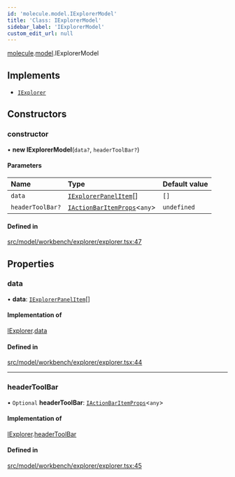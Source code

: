 ```yaml
---
id: 'molecule.model.IExplorerModel'
title: 'Class: IExplorerModel'
sidebar_label: 'IExplorerModel'
custom_edit_url: null
---
```


[molecule](../namespaces/molecule).[model](../namespaces/molecule.model).IExplorerModel

## Implements

-   [`IExplorer`](../interfaces/molecule.model.IExplorer)

## Constructors

### constructor

• **new IExplorerModel**(`data?`, `headerToolBar?`)

#### Parameters

| Name             | Type                                                                                  | Default value |
| :--------------- | :------------------------------------------------------------------------------------ | :------------ |
| `data`           | [`IExplorerPanelItem`](../interfaces/molecule.model.IExplorerPanelItem)[]             | `[]`          |
| `headerToolBar?` | [`IActionBarItemProps`](../interfaces/molecule.component.IActionBarItemProps)<`any`\> | `undefined`   |

#### Defined in

[src/model/workbench/explorer/explorer.tsx:47](https://github.com/DTStack/molecule/blob/b5324fcf/src/model/workbench/explorer/explorer.tsx#L47)

## Properties

### data

• **data**: [`IExplorerPanelItem`](../interfaces/molecule.model.IExplorerPanelItem)[]

#### Implementation of

[IExplorer](../interfaces/molecule.model.IExplorer).[data](../interfaces/molecule.model.IExplorer#data)

#### Defined in

[src/model/workbench/explorer/explorer.tsx:44](https://github.com/DTStack/molecule/blob/b5324fcf/src/model/workbench/explorer/explorer.tsx#L44)

---

### headerToolBar

• `Optional` **headerToolBar**: [`IActionBarItemProps`](../interfaces/molecule.component.IActionBarItemProps)<`any`\>

#### Implementation of

[IExplorer](../interfaces/molecule.model.IExplorer).[headerToolBar](../interfaces/molecule.model.IExplorer#headertoolbar)

#### Defined in

[src/model/workbench/explorer/explorer.tsx:45](https://github.com/DTStack/molecule/blob/b5324fcf/src/model/workbench/explorer/explorer.tsx#L45)

